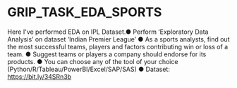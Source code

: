 # GRIP_TASK_EDA_SPORTS
Here I've performed EDA on IPL Dataset.● Perform ‘Exploratory Data Analysis’ on dataset ‘Indian Premier League’  ● As a sports analysts, find out the most successful teams, players and factors contributing win or loss of a team.  ● Suggest teams or players a company should endorse for its products.  ● You can choose any of the tool of your choice  (Python/R/Tableau/PowerBI/Excel/SAP/SAS)  ● Dataset: https://bit.ly/34SRn3b
